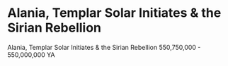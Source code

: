 # Alania, Templar Solar Initiates & the Sirian Rebellion

Alania, Templar Solar Initiates & the Sirian Rebellion
550,750,000 - 550,000,000 YA